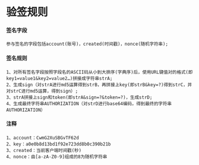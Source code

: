 # 验签规则

#### 签名字段
    参与签名的字段包括account(账号)，created(时间戳)，nonce(随机字符串);

#### 签名规则
    1、对所有签名字段按照字段名的ASCII码从小到大排序(字典序)后，使用URL键值对的格式(即key1=value1&key2=value2…)拼接成字符串strA;
    2、生成sign（对strA进行md5运算得到strB，再拼接上key(即strB&key=?)得到strC，并对strC进行md5运算，得到sign）;
    3、strA拼接上sign和token(即strA&sign=?&token=?)，生成strD;
    4、生成最终字符串AUTHORIZATION（对strD进行base64编码，得到最终的字符串AUTHORIZATION）

#### 注释
    1、account：CwmG2XuSBGvTF62d
    2、key：a0e0b8d13bd1f92e723dd8b0c390b21b
    3、created：当前客户端时间戳(秒)
    4、nonce：由[a-zA-Z0-9]组成的8为随机字符串
